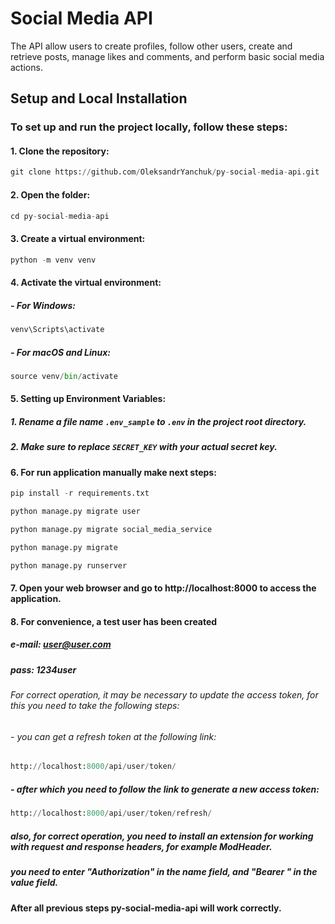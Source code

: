 # Social Media API

The API allow users to create profiles, follow other users, create and retrieve posts, manage likes and comments, and perform basic social media actions.

## Setup and Local Installation

### To set up and run the project locally, follow these steps:

#### 1.  Clone the repository:

```python
git clone https://github.com/OleksandrYanchuk/py-social-media-api.git
```
#### 2. Open the folder:
```python
cd py-social-media-api
```
#### 3. Create a virtual environment:
```python
python -m venv venv
```
#### 4. Activate the virtual environment:
   
##### - For Windows:
```python
venv\Scripts\activate
```
##### -	For macOS and Linux:
```python
source venv/bin/activate
```
#### 5. Setting up Environment Variables:

##### 1. Rename a file name `.env_sample` to `.env` in the project root directory.

##### 2. Make sure to replace `SECRET_KEY` with your actual secret key.

#### 6. For run application manually make next steps:

```python
pip install -r requirements.txt
```
```python
python manage.py migrate user
```
```python
python manage.py migrate social_media_service
```
```python
python manage.py migrate
```
```python
python manage.py runserver
```
#### 7. Open your web browser and go to http://localhost:8000 to access the application.

#### 8. For convenience, a test user has been created
##### e-mail: user@user.com
##### pass: 1234user
###### For correct operation, it may be necessary to update the access token, for this you need to take the following steps:
###### - you can get a refresh token at the following link:
```python
http://localhost:8000/api/user/token/
```
##### - after which you need to follow the link to generate a new access token:
```python
http://localhost:8000/api/user/token/refresh/
```
##### also, for correct operation, you need to install an extension for working with request and response headers, for example ModHeader.
##### you need to enter "Authorization" in the name field, and "Bearer <your access tiken>" in the value field.

#### After all previous steps py-social-media-api will work correctly.
